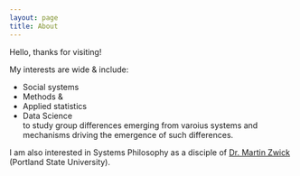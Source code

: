 ```yaml
---
layout: page
title: About
---
```

Hello, thanks for visiting!   

My interests are wide & include: 
- Social systems 
- Methods &
- Applied statistics
- Data Science  
to study group differences emerging from varoius systems and mechanisms driving the emergence of such differences.  

I am also interested in Systems Philosophy as a disciple of 
[Dr. Martin Zwick](https://www.pdx.edu/sysc/faculty-martin-zwick) (Portland State University).



